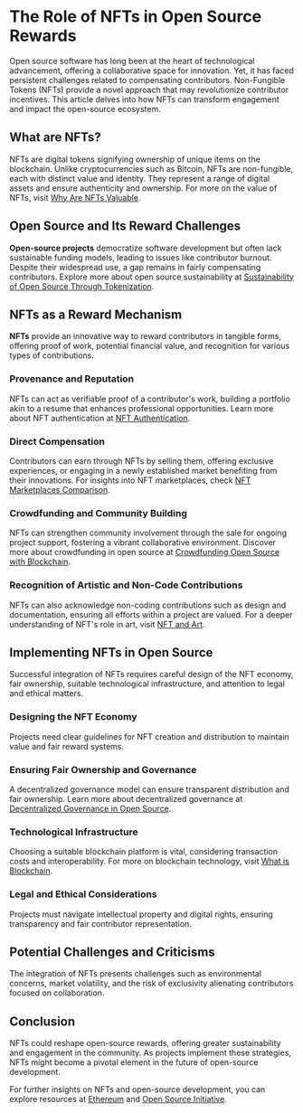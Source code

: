 # The Role of NFTs in Open Source Rewards

Open source software has long been at the heart of technological advancement, offering a collaborative space for innovation. Yet, it has faced persistent challenges related to compensating contributors. Non-Fungible Tokens (NFTs) provide a novel approach that may revolutionize contributor incentives. This article delves into how NFTs can transform engagement and impact the open-source ecosystem.

## What are NFTs?

NFTs are digital tokens signifying ownership of unique items on the blockchain. Unlike cryptocurrencies such as Bitcoin, NFTs are non-fungible, each with distinct value and identity. They represent a range of digital assets and ensure authenticity and ownership. For more on the value of NFTs, visit [Why Are NFTs Valuable](https://www.license-token.com/wiki/why-are-nf-ts-valuable).

## Open Source and Its Reward Challenges

**Open-source projects** democratize software development but often lack sustainable funding models, leading to issues like contributor burnout. Despite their widespread use, a gap remains in fairly compensating contributors. Explore more about open source sustainability at [Sustainability of Open Source Through Tokenization](https://www.license-token.com/wiki/sustainability-of-open-source-through-tokenization).

## NFTs as a Reward Mechanism

**NFTs** provide an innovative way to reward contributors in tangible forms, offering proof of work, potential financial value, and recognition for various types of contributions.

### Provenance and Reputation

NFTs can act as verifiable proof of a contributor's work, building a portfolio akin to a resume that enhances professional opportunities. Learn more about NFT authentication at [NFT Authentication](https://www.license-token.com/wiki/nft-authentication).

### Direct Compensation

Contributors can earn through NFTs by selling them, offering exclusive experiences, or engaging in a newly established market benefiting from their innovations. For insights into NFT marketplaces, check [NFT Marketplaces Comparison](https://www.license-token.com/wiki/nft-marketplaces-comparison).

### Crowdfunding and Community Building

NFTs can strengthen community involvement through the sale for ongoing project support, fostering a vibrant collaborative environment. Discover more about crowdfunding in open source at [Crowdfunding Open Source with Blockchain](https://www.license-token.com/wiki/crowdfunding-open-source-with-blockchain).

### Recognition of Artistic and Non-Code Contributions

NFTs can also acknowledge non-coding contributions such as design and documentation, ensuring all efforts within a project are valued. For a deeper understanding of NFT's role in art, visit [NFT and Art](https://www.license-token.com/wiki/nf-ts-and-art).

## Implementing NFTs in Open Source

Successful integration of NFTs requires careful design of the NFT economy, fair ownership, suitable technological infrastructure, and attention to legal and ethical matters.

### Designing the NFT Economy

Projects need clear guidelines for NFT creation and distribution to maintain value and fair reward systems.

### Ensuring Fair Ownership and Governance

A decentralized governance model can ensure transparent distribution and fair ownership. Learn more about decentralized governance at [Decentralized Governance in Open Source](https://www.license-token.com/wiki/decentralized-governance-in-open-source).

### Technological Infrastructure

Choosing a suitable blockchain platform is vital, considering transaction costs and interoperability. For more on blockchain technology, visit [What is Blockchain](https://www.license-token.com/wiki/what-is-blockchain).

### Legal and Ethical Considerations

Projects must navigate intellectual property and digital rights, ensuring transparency and fair contributor representation.

## Potential Challenges and Criticisms

The integration of NFTs presents challenges such as environmental concerns, market volatility, and the risk of exclusivity alienating contributors focused on collaboration.

## Conclusion

NFTs could reshape open-source rewards, offering greater sustainability and engagement in the community. As projects implement these strategies, NFTs might become a pivotal element in the future of open-source development.

For further insights on NFTs and open-source development, you can explore resources at [Ethereum](https://ethereum.org/en/nft/) and [Open Source Initiative](https://opensource.org/).